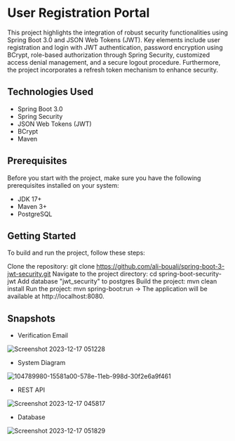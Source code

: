 
# User Registration Portal

This project highlights the integration of robust security functionalities using Spring Boot 3.0 and JSON Web Tokens (JWT). Key elements include user registration and login with JWT authentication, password encryption using BCrypt, role-based authorization through Spring Security, customized access denial management, and a secure logout procedure. Furthermore, the project incorporates a refresh token mechanism to enhance security.


## Technologies Used

- Spring Boot 3.0
- Spring Security
- JSON Web Tokens (JWT)
- BCrypt
- Maven
## Prerequisites

Before you start with the project, make sure you have the following prerequisites installed on your system:

- JDK 17+
- Maven 3+
- PostgreSQL
## Getting Started

To build and run the project, follow these steps:

Clone the repository: git clone https://github.com/ali-bouali/spring-boot-3-jwt-security.git
Navigate to the project directory: cd spring-boot-security-jwt
Add database "jwt_security" to postgres
Build the project: mvn clean install
Run the project: mvn spring-boot:run
-> The application will be available at http://localhost:8080.
## Snapshots

- Verification Email

![Screenshot 2023-12-17 051228](https://github.com/parthbhayana/User-Registration-Portal/assets/110731373/516e4f3f-cad4-4b8b-8529-904da441ffdc)

- System Diagram

![104789980-15581a00-578e-11eb-998d-30f2e6a9f461](https://github.com/parthbhayana/User-Registration-Portal/assets/110731373/4986f4ce-427b-4179-97ee-ef292a0cc1b2)

- REST API

![Screenshot 2023-12-17 045817](https://github.com/parthbhayana/User-Registration-Portal/assets/110731373/25dd3731-6713-4f56-8ac6-4bf95c5e1f7f)

- Database 

![Screenshot 2023-12-17 051829](https://github.com/parthbhayana/User-Registration-Portal/assets/110731373/7095c5e1-9867-4b80-85aa-41121e34eac4)
